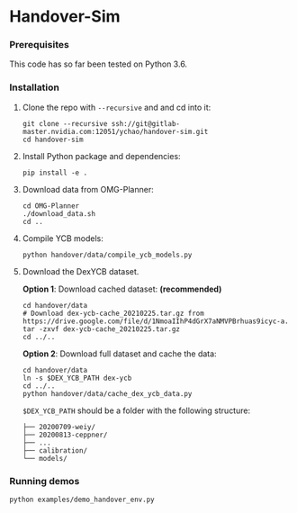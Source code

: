 # Handover-Sim

### Prerequisites

This code has so far been tested on Python 3.6.

### Installation

1. Clone the repo with `--recursive` and and cd into it:

    ```Shell
    git clone --recursive ssh://git@gitlab-master.nvidia.com:12051/ychao/handover-sim.git
    cd handover-sim
    ```

2. Install Python package and dependencies:

    ```Shell
    pip install -e .
    ```

3. Download data from OMG-Planner:

    ```Shell
    cd OMG-Planner
    ./download_data.sh
    cd ..
    ```

4. Compile YCB models:

    ```Shell
    python handover/data/compile_ycb_models.py
    ```

5. Download the DexYCB dataset.

   **Option 1**: Download cached dataset: **(recommended)**

   ```Shell
   cd handover/data
   # Download dex-ycb-cache_20210225.tar.gz from https://drive.google.com/file/d/1NmoaIIhP4dGrX7aNMVPBrhuas9icyc-a.
   tar -zxvf dex-ycb-cache_20210225.tar.gz
   cd ../..
   ```

   **Option 2**: Download full dataset and cache the data:

    ```Shell
    cd handover/data
    ln -s $DEX_YCB_PATH dex-ycb
    cd ../..
    python handover/data/cache_dex_ycb_data.py
    ```

    `$DEX_YCB_PATH` should be a folder with the following structure:

    ```Shell
    ├── 20200709-weiy/
    ├── 20200813-ceppner/
    ├── ...
    ├── calibration/
    └── models/
    ```

### Running demos

```Shell
python examples/demo_handover_env.py
```
